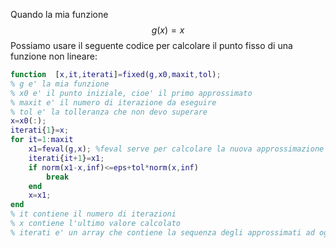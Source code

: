 Quando la mia funzione 
$$
	g(x)=x
$$
Possiamo usare il seguente codice per calcolare il punto fisso di una funzione non lineare:
```matlab
function  [x,it,iterati]=fixed(g,x0,maxit,tol);
% g e' la mia funzione
% x0 e' il punto iniziale, cioe' il primo approssimato
% maxit e' il numero di iterazione da eseguire 
% tol e' la tolleranza che non devo superare
x=x0(:);
iterati{1}=x;
for it=1:maxit
    x1=feval(g,x); %feval serve per calcolare la nuova approssimazione iterata
    iterati{it+1}=x1;
    if norm(x1-x,inf)<=eps+tol*norm(x,inf)
        break
    end
    x=x1;
end
% it contiene il numero di iterazioni
% x contiene l'ultimo valore calcolato
% iterati e' un array che contiene la sequenza degli approssimati ad ogni iterazione
```

